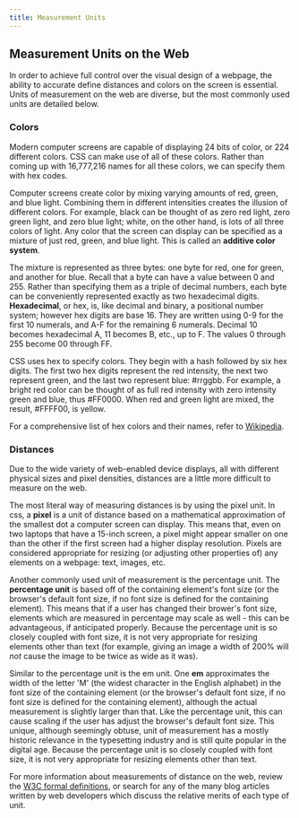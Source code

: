 ```yaml
---
title: Measurement Units
---
```


## Measurement Units on the Web

In order to achieve full control over the visual design of a webpage, the ability to accurate define distances and colors on the screen is essential. Units of measurement on the web are diverse, but the most commonly used units are detailed below.

### Colors

Modern computer screens are capable of displaying 24 bits of color, or 224 different colors. CSS can make use of all of these colors. Rather than coming up with 16,777,216 names for all these colors, we can specify them with hex codes.

Computer screens create color by mixing varying amounts of red, green, and blue light. Combining them in different intensities creates the illusion of different colors. For example, black can be thought of as zero red light, zero green light, and zero blue light; white, on the other hand, is lots of all three colors of light. Any color that the screen can display can be specified as a mixture of just red, green, and blue light. This is called an **additive color system**.

The mixture is represented as three bytes: one byte for red, one for green, and another for blue. Recall that a byte can have a value between 0 and 255. Rather than specifying them as a triple of decimal numbers, each byte can be conveniently represented exactly as two hexadecimal digits. **Hexadecimal**, or hex, is, like decimal and binary, a positional number system; however hex digits are base 16. They are written using 0-9 for the first 10 numerals, and A-F for the remaining 6 numerals. Decimal 10 becomes hexadecimal A, 11 becomes B, etc., up to F. The values 0 through 255 become 00 through FF.

CSS uses hex to specify colors. They begin with a hash followed by six hex digits. The first two hex digits represent the red intensity, the next two represent green, and the last two represent blue: #rrggbb. For example, a bright red color can be thought of as full red intensity with zero intensity green and blue, thus #FF0000. When red and green light are mixed, the result, #FFFF00, is yellow.

For a comprehensive list of hex colors and their names, refer to [Wikipedia](http://en.wikipedia.org/wiki/List_of_colors).

### Distances

Due to the wide variety of web-enabled device displays, all with different physical sizes and pixel densities, distances are a little more difficult to measure on the web.

The most literal way of measuring distances is by using the pixel unit. In css, a **pixel** is a unit of distance based on a mathematical approximation of the smallest dot a computer screen can display. This means that, even on two laptops that have a 15-inch screen, a pixel might appear smaller on one than the other if the first screen had a higher display resolution. Pixels are considered appropriate for resizing (or adjusting other properties of) any elements on a webpage: text, images, etc.

Another commonly used unit of measurement is the percentage unit. The **percentage unit** is based off of the containing element's font size (or the browser's default font size, if no font size is defined for the containing element). This means that if a user has changed their brower's font size, elements which are measured in percentage may scale as well - this can be advantageous, if anticipated properly. Because the percentage unit is so closely coupled with font size, it is not very appropriate for resizing elements other than text (for example, giving an image a width of 200% will *not* cause the image to be twice as wide as it was).

Similar to the percentage unit is the em unit. One **em** approximates the width of the letter 'M' (the widest character in the English alphabet) in the font size of the containing element (or the browser's default font size, if no font size is defined for the containing element), although the actual measurement is slightly larger than that. Like the percentage unit, this can cause scaling if the user has adjust the browser's default font size. This unique, although seemingly obtuse, unit of measurement has a mostly historic relevance in the typesetting industry and is still quite popular in the digital age. Because the percentage unit is so closely coupled with font size, it is not very appropriate for resizing elements other than text.

For more information about measurements of distance on the web, review the [W3C formal definitions](http://www.w3.org/TR/CSS21/syndata.html#length-units), or search for any of the many blog articles written by web developers which discuss the relative merits of each type of unit.
